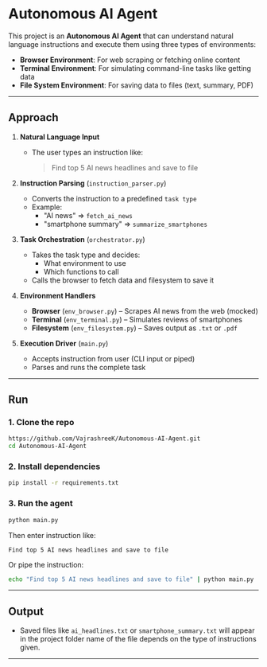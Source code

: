 # Autonomous AI Agent

This project is an **Autonomous AI Agent** that can understand natural language instructions and execute them using three types of environments:

- **Browser Environment**: For web scraping or fetching online content
- **Terminal Environment**: For simulating command-line tasks like getting data
- **File System Environment**: For saving data to files (text, summary, PDF)

---

## Approach

1. **Natural Language Input**
   - The user types an instruction like:
     > Find top 5 AI news headlines and save to file

2. **Instruction Parsing** (`instruction_parser.py`)
   - Converts the instruction to a predefined `task type`
   - Example:
     - "AI news" => `fetch_ai_news`
     - "smartphone summary" => `summarize_smartphones`

3. **Task Orchestration** (`orchestrator.py`)
   - Takes the task type and decides:
     - What environment to use
     - Which functions to call
   - Calls the browser to fetch data and filesystem to save it

4. **Environment Handlers**
   - **Browser** (`env_browser.py`) – Scrapes AI news from the web (mocked)
   - **Terminal** (`env_terminal.py`) – Simulates reviews of smartphones
   - **Filesystem** (`env_filesystem.py`) – Saves output as `.txt` or `.pdf`

5. **Execution Driver** (`main.py`)
   - Accepts instruction from user (CLI input or piped)
   - Parses and runs the complete task

---

## Run

### 1. Clone the repo
```bash
https://github.com/VajrashreeK/Autonomous-AI-Agent.git
cd Autonomous-AI-Agent
```

### 2. Install dependencies
```bash
pip install -r requirements.txt
```

### 3. Run the agent
```bash
python main.py
```
Then enter instruction like:
```text
Find top 5 AI news headlines and save to file
```

Or pipe the instruction:
```bash
echo "Find top 5 AI news headlines and save to file" | python main.py
```

---

## Output
- Saved files like `ai_headlines.txt` or `smartphone_summary.txt` will appear in the project folder name of the file depends on the type of instructions given.

---



